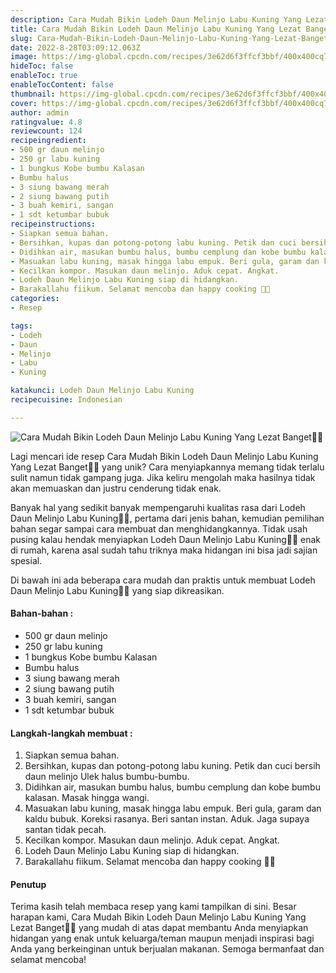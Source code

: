 ```yaml
---
description: Cara Mudah Bikin Lodeh Daun Melinjo Labu Kuning Yang Lezat Banget"
title: Cara Mudah Bikin Lodeh Daun Melinjo Labu Kuning Yang Lezat Banget
slug: Cara-Mudah-Bikin-Lodeh-Daun-Melinjo-Labu-Kuning-Yang-Lezat-Banget
date: 2022-8-28T03:09:12.063Z
image: https://img-global.cpcdn.com/recipes/3e62d6f3ffcf3bbf/400x400cq70/photo.jpg
hideToc: false
enableToc: true
enableTocContent: false
thumbnail: https://img-global.cpcdn.com/recipes/3e62d6f3ffcf3bbf/400x400cq70/photo.jpg
cover: https://img-global.cpcdn.com/recipes/3e62d6f3ffcf3bbf/400x400cq70/photo.jpg
author: admin
ratingvalue: 4.8
reviewcount: 124
recipeingredient:
- 500 gr daun melinjo
- 250 gr labu kuning
- 1 bungkus Kobe bumbu Kalasan
- Bumbu halus
- 3 siung bawang merah
- 2 siung bawang putih
- 3 buah kemiri, sangan
- 1 sdt ketumbar bubuk
recipeinstructions:
- Siapkan semua bahan.
- Bersihkan, kupas dan potong-potong labu kuning. Petik dan cuci bersih daun melinjo Ulek halus bumbu-bumbu.
- Didihkan air, masukan bumbu halus, bumbu cemplung dan kobe bumbu kalasan. Masak hingga wangi.
- Masuakan labu kuning, masak hingga labu empuk. Beri gula, garam dan kaldu bubuk. Koreksi rasanya. Beri santan instan. Aduk. Jaga supaya santan tidak pecah.
- Kecilkan kompor. Masukan daun melinjo. Aduk cepat. Angkat.
- Lodeh Daun Melinjo Labu Kuning siap di hidangkan.
- Barakallahu fiikum. Selamat mencoba dan happy cooking 🤗😘
categories:
- Resep

tags:
- Lodeh
- Daun
- Melinjo
- Labu
- Kuning

katakunci: Lodeh Daun Melinjo Labu Kuning
recipecuisine: Indonesian

---
```


![Cara Mudah Bikin Lodeh Daun Melinjo Labu Kuning Yang Lezat Banget👩‍🍳](https://img-global.cpcdn.com/recipes/3e62d6f3ffcf3bbf/400x400cq70/photo.jpg)

Lagi mencari ide resep Cara Mudah Bikin Lodeh Daun Melinjo Labu Kuning Yang Lezat Banget👩‍🍳 yang unik? Cara menyiapkannya memang tidak terlalu sulit namun tidak gampang juga. Jika keliru mengolah maka hasilnya tidak akan memuaskan dan justru cenderung tidak enak.

Banyak hal yang sedikit banyak mempengaruhi kualitas rasa dari Lodeh Daun Melinjo Labu Kuning👩‍🍳, pertama dari jenis bahan, kemudian pemilihan bahan segar sampai cara membuat dan menghidangkannya. Tidak usah pusing kalau hendak menyiapkan Lodeh Daun Melinjo Labu Kuning👩‍🍳 enak di rumah, karena asal sudah tahu triknya maka hidangan ini bisa jadi sajian spesial.

Di bawah ini ada beberapa cara mudah dan praktis untuk membuat Lodeh Daun Melinjo Labu Kuning👩‍🍳 yang siap dikreasikan.

<!--inarticleads1-->

#### Bahan-bahan :

- 500 gr daun melinjo
- 250 gr labu kuning
- 1 bungkus Kobe bumbu Kalasan
- Bumbu halus
- 3 siung bawang merah
- 2 siung bawang putih
- 3 buah kemiri, sangan
- 1 sdt ketumbar bubuk

<!--inarticleads2-->

#### Langkah-langkah membuat :

1. Siapkan semua bahan.
1. Bersihkan, kupas dan potong-potong labu kuning. Petik dan cuci bersih daun melinjo Ulek halus bumbu-bumbu.
1. Didihkan air, masukan bumbu halus, bumbu cemplung dan kobe bumbu kalasan. Masak hingga wangi.
1. Masuakan labu kuning, masak hingga labu empuk. Beri gula, garam dan kaldu bubuk. Koreksi rasanya. Beri santan instan. Aduk. Jaga supaya santan tidak pecah.
1. Kecilkan kompor. Masukan daun melinjo. Aduk cepat. Angkat.
1. Lodeh Daun Melinjo Labu Kuning siap di hidangkan.
1. Barakallahu fiikum. Selamat mencoba dan happy cooking 🤗😘

#### Penutup

Terima kasih telah membaca resep yang kami tampilkan di sini. Besar harapan kami, Cara Mudah Bikin Lodeh Daun Melinjo Labu Kuning Yang Lezat Banget👩‍🍳 yang mudah di atas dapat membantu Anda menyiapkan hidangan yang enak untuk keluarga/teman maupun menjadi inspirasi bagi Anda yang berkeinginan untuk berjualan makanan. Semoga bermanfaat dan selamat mencoba!